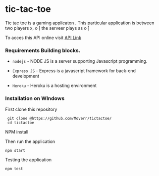 # tic-tac-toe

Tic tac toe is a gaming applicaton .
This particular application is between two players x, o [ the serveer plays as o ]
 
To acces this API online visit [API Link ](https://nameless-harbor-22465.herokuapp.com/?board=++ox+x+o+)

### Requirements Building blocks.
- ```nodejs``` - NODE JS is a server  supporting Javascript programming.

- ```Express JS``` - Express is a javascript framework for back-end development

- ```Heroku``` - Heroku is a hosting environment 

### Installation on WIndows

First clone this repository
```
 git clone @https://github.com/Moverr/tictactoe/
 cd tictactoe
 ```

NPM install  

 
 
Then run the application
 ```
 npm start
 ```
 Testing  the application
 ```
 npm test
 ```